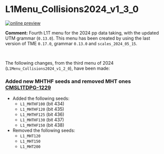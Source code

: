 # L1Menu_Collisions2024_v1_3_0

[![online preview](https://img.shields.io/badge/Online%20preview-click%20here-blue)](https://htmlpreview.github.io/?https://github.com/cms-l1-dpg/L1MenuRun3/blob/master/development/L1Menu_Collisions2024_v1_3_0/L1Menu_Collisions2024_v1_3_0.html)

**Comment:** 
Fourth L1T menu for the 2024 pp data taking, with the updated UTM grammar (`0.13.0`).
This menu has been created by using the last version of TME `0.17.0`, grammar `0.13.0` and `scales_2024_05_15`.

<br/>

The following changes, from the third menu of 2024 (`L1Menu_Collisions2024_v1_2_0`), have been made:

### Added new MHTHF seeds and removed MHT ones [CMSL1TDPG-1229](https://its.cern.ch/jira/browse/CMSLITDPG-1229)
   - Added the following seeds: 
      - `L1_MHTHF100` (bit 434)
      - `L1_MHTHF120` (bit 435)
      - `L1_MHTHF125` (bit 436)
      - `L1_MHTHF130` (bit 437)
      - `L1_MHTHF150` (bit 438)
   - Removed the following seeds: 
      - `L1_MHT120`
      - `L1_MHT150`
      - `L1_MHT200`  
